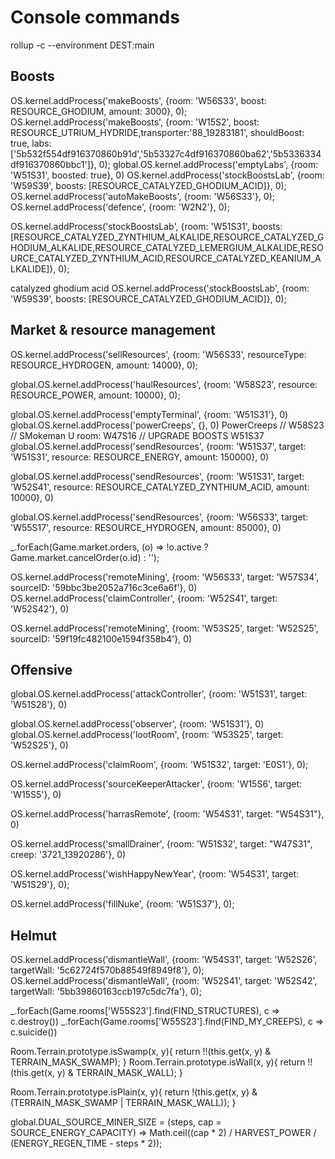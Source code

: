 # Console commands

rollup -c --environment DEST:main


## Boosts
OS.kernel.addProcess('makeBoosts', {room: 'W56S33', boost: RESOURCE_GHODIUM, amount: 3000}, 0);
OS.kernel.addProcess('makeBoosts', {room: 'W15S2', boost: RESOURCE_UTRIUM_HYDRIDE,transporter:'88_19283181', shouldBoost: true, labs:['5b532f554df916370860b91d','5b53327c4df916370860ba62','5b5336334df916370860bbc1']}, 0);
global.OS.kernel.addProcess('emptyLabs', {room: 'W51S31', boosted: true}, 0)
OS.kernel.addProcess('stockBoostsLab', {room: 'W59S39', boosts: [RESOURCE_CATALYZED_GHODIUM_ACID]}, 0);
OS.kernel.addProcess('autoMakeBoosts', {room: 'W56S33'}, 0);
OS.kernel.addProcess('defence', {room: 'W2N2'}, 0);

OS.kernel.addProcess('stockBoostsLab', {room: 'W51S31', boosts: [RESOURCE_CATALYZED_ZYNTHIUM_ALKALIDE,RESOURCE_CATALYZED_GHODIUM_ALKALIDE,RESOURCE_CATALYZED_LEMERGIUM_ALKALIDE,RESOURCE_CATALYZED_ZYNTHIUM_ACID,RESOURCE_CATALYZED_KEANIUM_ALKALIDE]}, 0);

catalyzed ghodium acid
OS.kernel.addProcess('stockBoostsLab', {room: 'W59S39', boosts: [RESOURCE_CATALYZED_GHODIUM_ACID]}, 0);

## Market & resource management
OS.kernel.addProcess('sellResources', {room: 'W56S33', resourceType: RESOURCE_HYDROGEN, amount: 14000}, 0);

global.OS.kernel.addProcess('haulResources', {room: 'W58S23', resource: RESOURCE_POWER, amount: 10000}, 0);


global.OS.kernel.addProcess('emptyTerminal', {room: 'W51S31'}, 0)
global.OS.kernel.addProcess('powerCreeps', {}, 0)
PowerCreeps
// W58S23
// SMokeman U room: W47S16
// UPGRADE BOOSTS W51S37
global.OS.kernel.addProcess('sendResources', {room: 'W51S37', target: 'W51S31', resource: RESOURCE_ENERGY, amount: 150000}, 0)


global.OS.kernel.addProcess('sendResources', {room: 'W51S31', target: 'W52S41', resource: RESOURCE_CATALYZED_ZYNTHIUM_ACID, amount: 10000}, 0)


global.OS.kernel.addProcess('sendResources', {room: 'W56S33', target: 'W55S17', resource: RESOURCE_HYDROGEN, amount: 85000}, 0)



_.forEach(Game.market.orders, (o) => !o.active ? Game.market.cancelOrder(o.id) : '');


OS.kernel.addProcess('remoteMining', {room: 'W56S33', target: 'W57S34', sourceID: '59bbc3be2052a716c3ce6a6f'}, 0)
OS.kernel.addProcess('claimController', {room: 'W52S41', target: 'W52S42'}, 0)

OS.kernel.addProcess('remoteMining', {room: 'W53S25', target: 'W52S25', sourceID: '59f19fc482100e1594f358b4'}, 0)


## Offensive
global.OS.kernel.addProcess('attackController', {room: 'W51S31', target: 'W51S28'}, 0)

global.OS.kernel.addProcess('observer', {room: 'W51S31'}, 0)
global.OS.kernel.addProcess('lootRoom', {room: 'W53S25', target: 'W52S25'}, 0)



OS.kernel.addProcess('claimRoom', {room: 'W51S32', target: 'E0S1'}, 0);




OS.kernel.addProcess('sourceKeeperAttacker', {room: 'W15S6', target: 'W15S5'}, 0)


OS.kernel.addProcess('harrasRemote', {room: 'W54S31', target: "W54S31"}, 0)

OS.kernel.addProcess('smallDrainer', {room: 'W51S32', target: "W47S31", creep: '3721_13920286'}, 0)



OS.kernel.addProcess('wishHappyNewYear', {room: 'W54S31', target: 'W51S29'}, 0);

OS.kernel.addProcess('fillNuke', {room: 'W51S37'}, 0);


## Helmut
OS.kernel.addProcess('dismantleWall', {room: 'W54S31', target: 'W52S26', targetWall: '5c62724f570b88549f8949f8'}, 0);
OS.kernel.addProcess('dismantleWall', {room: 'W52S41', target: 'W52S42', targetWall: '5bb39860163ccb197c5dc7fa'}, 0);

_.forEach(Game.rooms['W55S23'].find(FIND_STRUCTURES), c => c.destroy())
_.forEach(Game.rooms['W55S23'].find(FIND_MY_CREEPS), c => c.suicide())

Room.Terrain.prototype.isSwamp(x, y){
	return !!(this.get(x, y) & TERRAIN_MASK_SWAMP);
}
Room.Terrain.prototype.isWall(x, y){
	return !!(this.get(x, y) & TERRAIN_MASK_WALL);
}

Room.Terrain.prototype.isPlain(x, y){
	return !(this.get(x, y) & (TERRAIN_MASK_SWAMP | TERRAIN_MASK_WALL));
}

global.DUAL_SOURCE_MINER_SIZE = (steps, cap = SOURCE_ENERGY_CAPACITY) => Math.ceil((cap * 2) / HARVEST_POWER / (ENERGY_REGEN_TIME - steps * 2));
